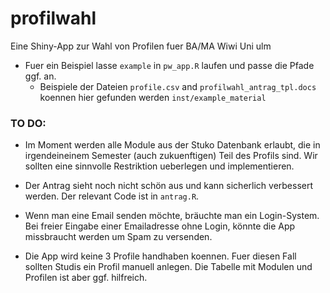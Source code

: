 # profilwahl

Eine Shiny-App zur Wahl von Profilen fuer BA/MA Wiwi Uni ulm

- Fuer ein Beispiel lasse `example` in `pw_app.R` laufen und passe die Pfade ggf. an.
  - Beispiele der Dateien `profile.csv` and `profilwahl_antrag_tpl.docs` koennen hier gefunden werden `inst/example_material`


### TO DO:

- Im Moment werden alle Module aus der Stuko Datenbank erlaubt, die in irgendeineinem Semester (auch zukuenftigen) Teil des Profils sind. Wir sollten eine sinnvolle Restriktion ueberlegen und implementieren.

- Der Antrag sieht noch nicht schön aus und kann sicherlich verbessert werden. Der relevant Code ist in `antrag.R`.

- Wenn man eine Email senden möchte, bräuchte man ein Login-System. Bei freier Eingabe einer Emailadresse ohne Login, könnte die App missbraucht werden um Spam zu versenden.

- Die App wird keine 3 Profile handhaben koennen. Fuer diesen Fall sollten Studis ein Profil manuell anlegen. Die Tabelle mit Modulen und Profilen ist aber ggf. hilfreich.

